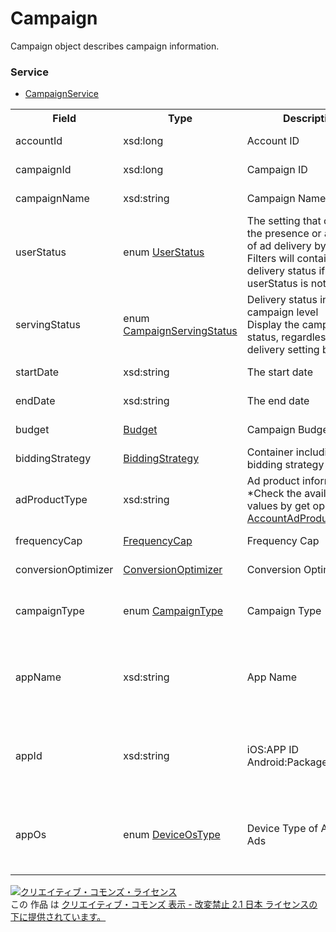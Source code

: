 # Campaign
Campaign object describes campaign information.
### Service
+ [CampaignService](../services/CampaignService.md)

<table>
 <tr>
  <th>Field</th>
  <th>Type</th>
  <th>Description</th>
  <th>response</th>
  <th>add</th>
  <th>set</th>
  <th>remove</th>
 </tr>
 <tr>
  <td>accountId</td>
  <td>xsd:long</td>
  <td>Account ID </td>
  <td>yes</td>
  <td>Required</td>
  <td>Required<br>NotUpdatable</td>
  <td>Required<br>NotUpdatable</td>
 </tr>
 <tr>
  <td>campaignId</td>
  <td>xsd:long</td>
  <td>Campaign ID</td>
  <td>yes</td>
  <td>Ignore</td>
  <td>Required<br>NotUpdatable</td>
  <td>Required<br>NotUpdatable</td>
 </tr>
 <tr>
  <td>campaignName</td>
  <td>xsd:string</td>
  <td>Campaign Name</td>
  <td>yes</td>
  <td>Required</td>
  <td>Optional<br>Updatable</td>
  <td>Ignore</td>
 </tr>
 <tr>
  <td>userStatus</td>
  <td>enum <a href="./UserStatus.md">UserStatus</a></td>
  <td>The setting that can adjust the presence or absence of ad delivery by user.
<br>Filters will contain all ad delivery status if the userStatus is not set.
  </td>
  <td>yes</td>
  <td>Required</td>
  <td>Optional<br>Updatable</td>
  <td>Ignore</td>
 </tr>
 <tr>
  <td>servingStatus</td>
  <td>enum <a href="./CampaignServingStatus.md">CampaignServingStatus</a></td>
  <td>Delivery status in campaign level<br>
  Display the campaign status, regardless of ad delivery setting by user</td>
  <td>yes</td>
  <td>Ignore</td>
  <td>Ignore</td>
  <td>Ignore</td>
 </tr>
 <tr>
  <td>startDate</td>
  <td>xsd:string</td>
  <td>The start date</td>
  <td>yes</td>
  <td>Optional</td>
  <td>Optional<br>Updatable</td>
  <td>Ignore</td>
 </tr>
 <tr>
  <td>endDate</td>
  <td>xsd:string</td>
  <td>The end date</td>
  <td>yes</td>
  <td>Optional</td>
  <td>Optional<br>Updatable</td>
  <td>Ignore</td>
 </tr>
 <tr>
  <td>budget</td>
  <td><a href="./Budget.md">Budget</a></td>
  <td>Campaign Budget</td>
  <td>yes</td>
  <td>Required</td>
  <td>Optional<br>Updatable</td>
  <td>Ignore</td>
 </tr>
 <tr>
  <td>biddingStrategy</td>
  <td><a href="./BiddingStrategy.md">BiddingStrategy</a></td>
  <td>Container including bidding strategy</td>
  <td>yes</td>
  <td>Ignore</td>
  <td>Ignore</td>
  <td>Ignore</td>
 </tr>
 <tr>
  <td>adProductType</td>
  <td>xsd:string</td>
  <td>Ad product information<br>*Check the available values by get operation on <a href="../services/AccountAdProductService.md">AccountAdProductService</a>.</td>
  <td>yes</td>
  <td>Required</td>
  <td>NotUpdatable</td>
  <td>Ignore</td>
 </tr>
 <tr>
  <td>frequencyCap</td>
  <td><a href="./FrequencyCap.md">FrequencyCap</a></td>
  <td>Frequency Cap</td>
  <td>yes</td>
  <td>Optional</td>
  <td>Optional<br>Updatable</td>
  <td>Ignore</td>
 </tr>
 <tr>
  <td>conversionOptimizer</td>
  <td><a href="./ConversionOptimizer.md">ConversionOptimizer</a></td>
  <td>Conversion Optimize</td>
  <td>yes</td>
  <td>Ignore</td>
  <td>Optional<br>Updatable</td>
  <td>Ignore</td>
 </tr>
 <tr>
  <td>campaignType</td>
  <td>enum <a href="./CampaignType.md">CampaignType </a></td>
  <td>Campaign Type </td>
  <td>yes</td>
  <td>Optional<br>&lowast;Not specified :STANDARD</td>
  <td>Ignore</td>
  <td>Ignore</td>
 </tr>
 <tr>
  <td>appName</td>
  <td>xsd:string</td>
  <td>App Name</td>
  <td>yes</td>
  <td>Optional<br>&lowast;If campaignType is set to "APP": Required.
  </td>
  <td>Ignore</td>
  <td>Ignore</td>
 </tr>
 <tr>
  <td>appId</td>
  <td>xsd:string</td>
  <td>iOS:APP ID<br>Android:Package name</td>
  <td>yes</td>
  <td>Optional<br>&lowast;If campaignType is set to "APP": Required.</td>
  <td>Ignore</td>
  <td>Ignore</td>
 </tr>
 <tr>
  <td>appOs</td>
  <td>enum <a href="./DeviceOsType.md">DeviceOsType</a></td>
  <td>Device Type of App Install Ads</td>
  <td>yes</td>
  <td>Optional<br>&lowast;If campaignType is set to "APP": Required.</td>
  <td>Ignore</td>
  <td>Ignore</td>
 </tr>
 </table>

<a rel="license" href="http://creativecommons.org/licenses/by-nd/2.1/jp/"><img alt="クリエイティブ・コモンズ・ライセンス" style="border-width:0" src="https://i.creativecommons.org/l/by-nd/2.1/jp/88x31.png" /></a><br />この 作品 は <a rel="license" href="http://creativecommons.org/licenses/by-nd/2.1/jp/">クリエイティブ・コモンズ 表示 - 改変禁止 2.1 日本 ライセンスの下に提供されています。</a>
